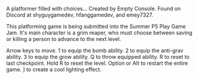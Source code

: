 A platformer filled with choices... Created by Empty Console. Found on Discord at shyguygamedev, hfanggamedev, and emey7327.

This platforming game is being submitted into the Summer P5 Play Game Jam. 
It's main character is a grim reaper, who must choose between saving or killing a person to advance to the next level.

Arrow keys to move.
1 to equip the bomb ability.
2 to equip the anti-grav ability.
3 to equip the grow ability.
Q to throw equipped ability.
R to reset to last checkpoint.
Hold R to reset the level.
Option or Alt to restart the entire game.
] to create a cool lighting effect.

